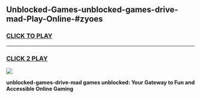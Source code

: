 
## Unblocked-Games-unblocked-games-drive-mad-Play-Online-#zyoes
<h3>
<a href="https://premium.freeplayer.one?title=unblocked-games-drive-mad&ref=27F">CLICK TO PLAY</a></h3>
<hr>

<h3>
<a href="https://premium.freeplayer.one?title=unblocked-games-drive-mad&ref=27F">CLICK 2 PLAY</a>
  
</h3>

<a href="https://premium.freeplayer.one?title=unblocked-games-drive-mad&ref=27F"><img src="https://clearcache.store/games.png"></a>


**unblocked-games-drive-mad games unblocked: Your Gateway to Fun and Accessible Online Gaming**
